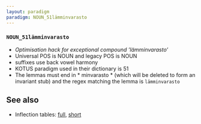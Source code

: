 ```yaml
---
layout: paradigm
paradigm: NOUN_51lämminvarasto
---
```

### ` NOUN_51lämminvarasto `

* _Optimisation hack for exceptional compound ’lämminvarasto’_
* Universal POS is NOUN and legacy POS is NOUN
* suffixes use back vowel harmony
* KOTUS paradigm used in their dictionary is 51
* The lemmas must end in * minvarasto * (which will be deleted to form an invariant stub) and the regex matching the lemma is ` lämminvarasto `

## See also

* Inflection tables: [full](gen/5/lämminvarasto.html), [short](gen/5/lämminvarasto_wikt.html)


